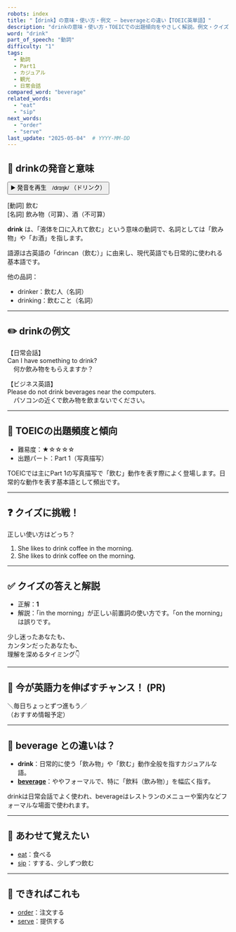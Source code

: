 ```yaml
---
robots: index
title: "【drink】の意味・使い方・例文 ― beverageとの違い【TOEIC英単語】"
description: "drinkの意味・使い方・TOEICでの出題傾向をやさしく解説。例文・クイズ付きでbeverageとの違いもわかりやすく学べます。"
word: "drink"
part_of_speech: "動詞"
difficulty: "1"
tags:
  - 動詞
  - Part1
  - カジュアル
  - 観光
  - 日常会話
compared_word: "beverage"
related_words:
  - "eat"
  - "sip"
next_words:
  - "order"
  - "serve"
last_update: "2025-05-04"  # YYYY-MM-DD
---
```


## 🔰 drinkの発音と意味

<button class="play-audio" onclick="playTTS('drink')">
  <span class="play-audio-main">
    ▶️ 発音を再生　/drɪŋk/
  </span>
  <span class="play-audio-sub">
    （ドリンク）
  </span>
</button>

[動詞] 飲む  
[名詞] 飲み物（可算）、酒（不可算）

**drink** は、「液体を口に入れて飲む」という意味の動詞で、名詞としては「飲み物」や「お酒」を指します。

語源は古英語の「drincan（飲む）」に由来し、現代英語でも日常的に使われる基本語です。

他の品詞：  
- drinker：飲む人（名詞）
- drinking：飲むこと（名詞）

---

## ✏️ drinkの例文

【日常会話】  
Can I have something to drink?  
　何か飲み物をもらえますか？

【ビジネス英語】  
Please do not drink beverages near the computers.  
　パソコンの近くで飲み物を飲まないでください。

---

## 🎯 TOEICの出題頻度と傾向

- 難易度：★☆☆☆☆
- 出題パート：Part 1（写真描写）

TOEICでは主にPart 1の写真描写で「飲む」動作を表す際によく登場します。日常的な動作を表す基本語として頻出です。

---

## ❓ クイズに挑戦！

正しい使い方はどっち？

1. She likes to drink coffee in the morning.  
2. She likes to drink coffee on the morning.

---

## ✅ クイズの答えと解説

- 正解：**1**
- 解説：「in the morning」が正しい前置詞の使い方です。「on the morning」は誤りです。

少し迷ったあなたも、  
カンタンだったあなたも、  
理解を深めるタイミング👇️

---

## 🚀 今が英語力を伸ばすチャンス！ (PR)

<div class="info-center">
＼毎日ちょっとずつ進もう／<br>  
（おすすめ情報予定）
</div>

---

## 🤔  beverage との違いは？

- **drink**：日常的に使う「飲み物」や「飲む」動作全般を指すカジュアルな語。
- **[beverage](/beverage)**：ややフォーマルで、特に「飲料（飲み物）」を幅広く指す。

drinkは日常会話でよく使われ、beverageはレストランのメニューや案内などフォーマルな場面で使われます。

---

## 🧩 あわせて覚えたい

- [eat](/eat)：食べる
- [sip](/sip)：すする、少しずつ飲む

---

## 📖 できればこれも

- [order](/order)：注文する
- [serve](/serve)：提供する

<!-- cvid: aid07_bid11 -->
